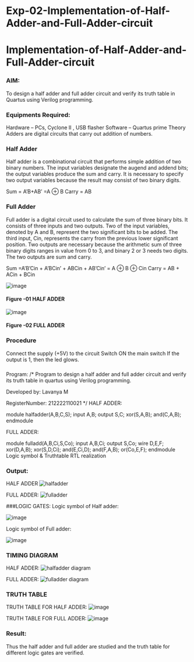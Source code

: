 # Exp-02-Implementation-of-Half-Adder-and-Full-Adder-circuit

# Implementation-of-Half-Adder-and-Full-Adder-circuit
### AIM:
To design a half adder and full adder circuit and verify its truth table in Quartus using Verilog programming.

### Equipments Required:
Hardware – PCs, Cyclone II , USB flasher
Software – Quartus prime
Theory
Adders are digital circuits that carry out addition of numbers.

### Half Adder
Half adder is a combinational circuit that performs simple addition of two binary numbers. The input variables designate the augend and addend bits; the output variables produce the sum and carry. It is necessary to specify two output variables because the result may consist of two binary digits.

Sum = A’B+AB’ =A ⊕ B Carry = AB

### Full Adder
Full adder is a digital circuit used to calculate the sum of three binary bits. It consists of three inputs and two outputs. Two of the input variables, denoted by A and B, represent the two significant bits to be added. The third input, Cin, represents the carry from the previous lower significant position. Two outputs are necessary because the arithmetic sum of three binary digits ranges in value from 0 to 3, and binary 2 or 3 needs two digits. The two outputs are sum and carry.

Sum =A’B’Cin + A’BCin’ + ABCin + AB’Cin’ = A ⊕ B ⊕ Cin Carry = AB + ACin + BCin

 ![image](https://user-images.githubusercontent.com/36288975/163552156-a13e5a56-c638-4110-97d9-8896907c8d25.png)

#### Figure -01 HALF ADDER 


![image](https://user-images.githubusercontent.com/36288975/163552057-b3547877-6d07-45b4-b7e0-bcfebfad9e1d.png)

#### Figure -02 FULL ADDER 

### Procedure

Connect the supply (+5V) to the circuit
Switch ON the main switch
If the output is 1, then the led glows.
### 
Program:
/*
Program to design a half adder and full adder circuit and verify its truth table in quartus using Verilog programming.

Developed by: Lavanya M

RegisterNumber:  212222110021
*/
HALF ADDER:

module halfadder(A,B,C,S);
input A,B;
output S,C;
xor(S,A,B);
and(C,A,B);
endmodule

FULL ADDER:

module fulladd(A,B,Ci,S,Co);
input A,B,Ci;
output S,Co;
wire D,E,F;
xor(D,A,B);
xor(S,D,Ci);
and(E,Ci,D);
and(F,A,B);
or(Co,E,F);
endmodule
Logic symbol & Truthtable
RTL realization

### Output:  
HALF ADDER
![halfadder](https://user-images.githubusercontent.com/120103862/229356243-981ac1ec-a46b-4c67-a1d5-cce1abe0151b.png)

FULL ADDER:
![fulladder](https://user-images.githubusercontent.com/120103862/229356298-fb2f9e3b-1858-4963-b7f9-c0b03b2f7767.png)

###LOGIC GATES:
Logic symbol of Half adder:

![image](https://user-images.githubusercontent.com/120103862/229356774-38037677-e0d0-471f-b346-af600f11842f.png)

Logic symbol of Full adder:

![image](https://user-images.githubusercontent.com/120103862/229356797-d1dc6875-4185-4669-9063-198083953d11.png)


### TIMING DIAGRAM
HALF ADDER:
![halfadder diagram](https://user-images.githubusercontent.com/120103862/229356405-29f8c3ab-88f8-4168-aa69-4c27621d713f.png)

FULL ADDER:
![fulladder diagram](https://user-images.githubusercontent.com/120103862/229356379-3b2fef4a-9983-4bfd-84f3-13a1092798dd.png)

### TRUTH TABLE 

 TRUTH TABLE FOR HALF ADDER:
![image](https://user-images.githubusercontent.com/120103862/229356445-1963a551-7a81-4649-bb70-ba37682a9e48.png)

TRUTH TABLE FOR FULL ADDER:
![image](https://user-images.githubusercontent.com/120103862/229356458-9247a8ae-7079-413d-9984-e3ac54e46c43.png)

### Result:
Thus the half adder and full adder are studied and the truth table for different logic gates are verified.

